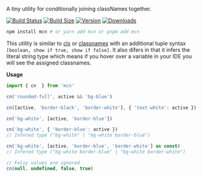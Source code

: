 A tiny utility for conditionally joining classNames together.

[![Build Status](https://img.shields.io/github/actions/workflow/status/Pingid/mcn/test.yml?branch=main&style=flat&colorA=000000&colorB=000000)](https://github.com/Pingid/mcn/actions?query=workflow:Test)
[![Build Size](https://img.shields.io/bundlephobia/minzip/mcn?label=bundle%20size&style=flat&colorA=000000&colorB=000000)](https://bundlephobia.com/result?p=mcn)
[![Version](https://img.shields.io/npm/v/mcn?style=flat&colorA=000000&colorB=000000)](https://www.npmjs.com/package/mcn)
[![Downloads](https://img.shields.io/npm/dt/mcn.svg?style=flat&colorA=000000&colorB=000000)](https://www.npmjs.com/package/mcn)

```bash
npm install mcn # or yarn add mcn or pnpm add mcn
```
This utility is similar to [clx](https://github.com/lukeed/clsx) or [classnames](https://github.com/JedWatson/classnames) with an additional tuple syntax `[boolean, show if true, show if false]`. It also difers in that it infers the literal string type which means if you hover over a variable in your IDE you will see the assigned classnames.

**Usage**
```typescript
import { cn  } from 'mcn'

cn('rounded-full', active && 'bg-blue')

cn([active, 'border-black', 'border-white'], { 'text-white': active })

cn('bg-white', [active, 'border-blue'])

cn('bg-white', { 'border-blue': active })
// Infered type ("bg-white" | "bg-white border-blue")

cn('bg-white', [active, 'border-blue', 'border-white'] as const)
// Infered type ("bg-white border-blue" | "bg-white border-white")

// Falsy values are ignored
cn(null, undefined, false, true)
```
